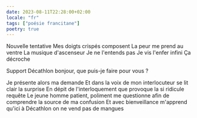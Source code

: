 ```yaml
---
date: 2023-08-11T22:28:00+02:00
locale: "fr"
tags: ["poésie francitane"]
poetry: true
---
```


Nouvelle tentative
Mes doigts crispés composent
La peur me prend au ventre
La musique d'ascenseur
Je ne l'entends pas
Je vis l'enfer infini
Ça décroche

Support Décathlon bonjour, que puis-je faire pour vous ?

Je présente alors ma demande
Et dans la voix de mon interlocuteur se lit clair la surprise
En dépit de l'interloquement que provoque la si ridicule requête
Le jeune homme patient, poliment me questionne afin de comprendre la source de ma confusion
Et avec bienveillance m'apprend qu'ici à Décathlon on ne vend pas de mangues
